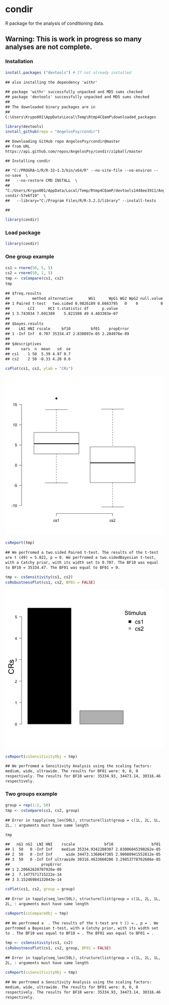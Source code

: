 # condir

R package for the analysis of conditioning data.

## Warning: This is work in progress so many analyses are not complete.

### Installation

```r
install.packages ("devtools") # If not already installed
```

```
## also installing the dependency 'withr'
```

```
## package 'withr' successfully unpacked and MD5 sums checked
## package 'devtools' successfully unpacked and MD5 sums checked
## 
## The downloaded binary packages are in
## 	C:\Users\Krypo001\AppData\Local\Temp\Rtmp4CQamP\downloaded_packages
```

```r
library(devtools)
install_github(repo = "AngelosPsy/condir")
```

```
## Downloading GitHub repo AngelosPsy/condir@master
## from URL https://api.github.com/repos/AngelosPsy/condir/zipball/master
```

```
## Installing condir
```

```
## "C:/PROGRA~1/R/R-32~1.3/bin/x64/R" --no-site-file --no-environ --no-save  \
##   --no-restore CMD INSTALL  \
##   "C:/Users/Krypo001/AppData/Local/Temp/Rtmp4CQamP/devtools1448ee3911/AngelosPsy-condir-57e6f19"  \
##   --library="C:/Program Files/R/R-3.2.3/library" --install-tests
```

```
## 
```

```r
library(condir)
```

### Load package

```r
library(condir)
```

### One group example

```r
cs1 = rnorm(50, 5, 5)
cs2 = rnorm(50, 1, 5)
tmp <- csCompare(cs1, cs2)
tmp
```

```
## $freq.results
##          method alternative       WG1      WpG1 WG2 WpG2 null.value
## 1 Paired t-test   two.sided 0.9826189 0.6663795   0    0          0
##        LCI      HCI t.statistic df      p.value
## 1 3.743934 7.691389    5.821508 49 4.403303e-07
## 
## $bayes.results
##    LNI HNI rscale     bf10         bf01    propError
## 1 -Inf Inf  0.707 35334.47 2.830097e-05 2.204976e-09
## 
## $descriptives
##     vars  n  mean   sd  se
## cs1    1 50  5.39 4.97 0.7
## cs2    2 50 -0.33 4.28 0.6
```

```r
csPlot(cs1, cs2, ylab = "CRs")
```

![plot of chunk unnamed-chunk-3](figure/unnamed-chunk-3-1.png)

```r
csReport(tmp)
```

```
## We perfromed a two.sided Paired t-test. The results of the t-test are t (49) = 5.822, p = 0. We perfromed a two.sidedBayesian t-test, with a Catchy prior, with its width set to 0.707. The BF10 was equal to BF10 = 35334.47. The BF01 was equal to BF01 = 0.
```

```r
tmp <- csSensitivity(cs1, cs2)
csRobustnessPlot(cs1, cs2, BF01 = FALSE)
```

![plot of chunk unnamed-chunk-3](figure/unnamed-chunk-3-2.png)

```r
csReport(csSensitivityObj = tmp)
```

```
## We perfromed a Sensitivity Analysis using the scaling factors: medium, wide, ultrawide. The results for BF01 were: 0, 0, 0 respectively. The results for BF10 were: 35334.93, 34473.14, 30316.46 respectively.
```

### Two groups example

```r
group = rep(1:2, 50)
tmp <- csCompare(cs1, cs2, group)
```

```
## Error in tapply(seq_len(50L), structure(list(group = c(1L, 2L, 1L, 2L, : arguments must have same length
```

```r
tmp
```

```
##   nG1 nG2  LNI HNI    rscale             bf10                 bf01
## 1  50   0 -Inf Inf    medium 35334.9342280307 2.83006045390262e-05
## 2  50   0 -Inf Inf      wide 34473.1368647305 2.90080941552812e-05
## 3  50   0 -Inf Inf ultrawide 30316.4633660206 3.29853778762606e-05
##              propError
## 1 2.20662620707926e-09
## 2  7.1477571715222e-14
## 3 3.15246984132043e-14
```

```r
csPlot(cs1, cs2, group = group)
```

```
## Error in tapply(seq_len(50L), structure(list(group = c(1L, 2L, 1L, 2L, : arguments must have same length
```

```r
csReport(csCompareObj = tmp)
```

```
## We perfromed a  . The results of the t-test are t () = , p = . We perfromed a Bayesian t-test, with a Catchy prior, with its width set to . The BF10 was equal to BF10 = . The BF01 was equal to BF01 = .
```

```r
tmp <- csSensitivity(cs1, cs2)
csRobustnessPlot(cs1, cs2, group, BF01 = FALSE)
```

```
## Error in tapply(seq_len(50L), structure(list(group = c(1L, 2L, 1L, 2L, : arguments must have same length
```

```r
csReport(csSensitivityObj = tmp)
```

```
## We perfromed a Sensitivity Analysis using the scaling factors: medium, wide, ultrawide. The results for BF01 were: 0, 0, 0 respectively. The results for BF10 were: 35334.93, 34473.14, 30316.46 respectively.
```
